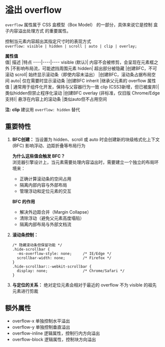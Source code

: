 # 溢出 overflow
`overflow` 属性属于 CSS 盒模型（Box Model） 的一部分，具体来说它是控制 盒子内容溢出处理方式 的重要属性。  

控制当元素内容超出其指定尺寸时的表现方式  
`overflow: visible | hidden | scroll | auto | clip | overlay;`

**属性值**  
值|	描述	|特点
----|----|----
visible (默认)|	内容不会被修剪，会呈现在元素框之外	|不影响布局流，可能遮挡周围元素
hidden|	超出部分被隐藏	|创建BFC，不可滚动
scroll|	始终显示滚动条（即使内容未溢出）	|创建BFC，滚动条占据布局空间
auto|	仅在需要时显示滚动条	|创建BFC
inherit	|继承父元素的 overflow 属性值 | 通常用于组件化开发，保持与父容器行为一致
clip (CSS3新增，但已被废弃)|	类似hidden但禁止程序化滚动	|创建BFC
overlay (非标准，仅旧版 Chrome/Edge 支持)|	悬浮在内容上的滚动条	|类似auto但不占用空间

**注:**  **clip** 建议用 `overflow: hidden` 替代
## 重要特性

1. **BFC创建：**
当设置为 hidden、scroll 或 auto 时会创建新的块级格式化上下文(BFC)
影响浮动、边距折叠等布局行为  

    **为什么这些值会触发 BFC？**  
    浏览器引擎设计上，当元素需要处理内容溢出时，需要建立一个独立的布局环境来：  
    * 正确计算滚动条的空间占用
    * 隔离内部内容与外部布局
    * 管理浮动和定位元素的交互

    **BFC 的作用**
    * 解决外边距合并（Margin Collapse）
    * 清除浮动（避免父元素高度塌陷）
    * 隔离内部布局与外部文档流

1. **滚动条控制：**

    ```
    /* 隐藏滚动条但保留功能 */  
    .hide-scrollbar {  
      -ms-overflow-style: none;     /* IE/Edge */  
      scrollbar-width: none;        /* Firefox */  
    }  
    .hide-scrollbar::-webkit-scrollbar {  
      display: none;                /* Chrome/Safari */  
    }  
    ```

2. **与定位的关系：**
绝对定位元素会相对于最近的 overflow 不为 visible 的祖先元素进行剪裁


## 额外属性

* overflow-x	单独控制水平溢出
* overflow-y	单独控制垂直溢出
* overflow-inline	逻辑属性，控制行内方向溢出
* overflow-block	逻辑属性，控制块方向溢出
